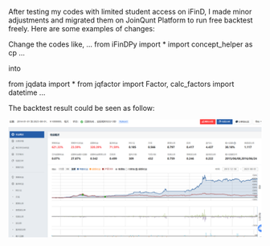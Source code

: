 After testing my codes with limited student access on iFinD, I made minor adjustments and migrated them on JoinQunt Platform to run free backtest freely. Here are some examples of changes:

Change the codes like,
...
from iFinDPy import *
import concept_helper as cp
...

into

from jqdata import *
from jqfactor import Factor, calc_factors
import datetime
...

The backtest result could be seen as follow:

![backtest](.\backtesting_Div'n'LowVolat.png)